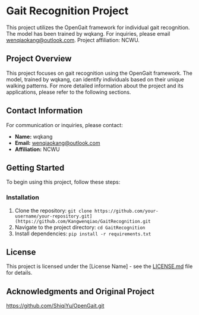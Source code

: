 

# Gait Recognition Project

This project utilizes the OpenGait framework for individual gait recognition. The model has been trained by wqkang. For inquiries, please email wenqiaokang@outlook.com. Project affiliation: NCWU.

## Project Overview
This project focuses on gait recognition using the OpenGait framework. The model, trained by wqkang, can identify individuals based on their unique walking patterns. For more detailed information about the project and its applications, please refer to the following sections.

## Contact Information
For communication or inquiries, please contact:
- **Name:** wqkang
- **Email:** wenqiaokang@outlook.com
- **Affiliation:** NCWU

## Getting Started
To begin using this project, follow these steps:

### Installation
1. Clone the repository: `git clone https://github.com/your-username/your-repository.git](https://github.com/Kangwenqiao/GaitRecognition.git`
2. Navigate to the project directory: `cd GaitRecognition`
3. Install dependencies: `pip install -r requirements.txt`

## License
This project is licensed under the [License Name] - see the [LICENSE.md](LICENSE.md) file for details.

## Acknowledgments and Original Project
https://github.com/ShiqiYu/OpenGait.git

<!-- The rest of the README file remains unchanged -->
